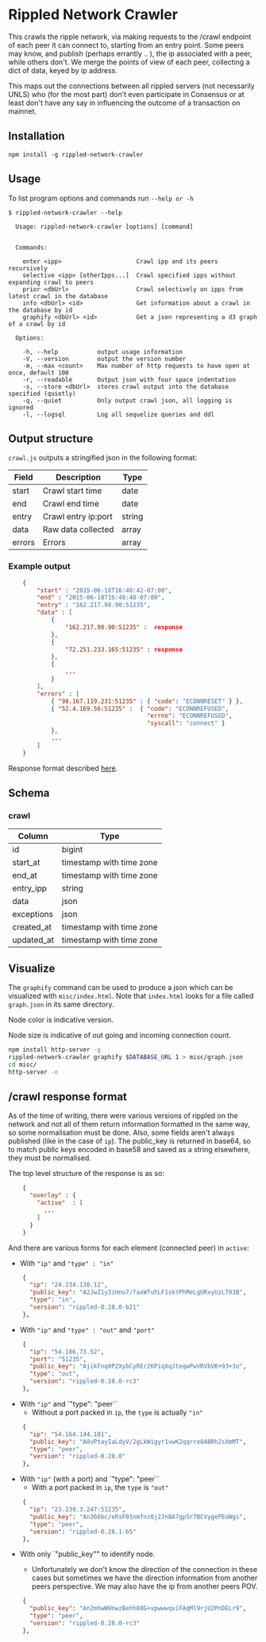 # Rippled Network Crawler

This crawls the ripple network,
via making requests to the /crawl endpoint of each peer it can connect to, 
starting from an entry point. Some peers may know, and publish (perhaps errantly
.. ), the ip associated with a peer, while others don't. We merge the points of
view of each peer, collecting a dict of data, keyed by ip address.

This maps out the connections between all rippled servers (not necessarily UNLS)
who (for the most part) don't even participate in Consensus or at least don't 
have any say in influencing the outcome of a transaction on mainnet. 

## Installation

```
npm install -g rippled-network-crawler
```


## Usage

To list program options and commands run `--help or -h`

```
$ rippled-network-crawler --help

  Usage: rippled-network-crawler [options] [command]


  Commands:

    enter <ipp>                     Crawl ipp and its peers recursively
    selective <ipp> [otherIpps...]  Crawl specified ipps without expanding crawl to peers
    prior <dbUrl>                   Crawl selectively on ipps from latest crawl in the database
    info <dbUrl> <id>               Get information about a crawl in the database by id
    graphify <dbUrl> <id>           Get a json representing a d3 graph of a crawl by id

  Options:

    -h, --help           output usage information
    -V, --version        output the version number
    -m, --max <count>    Max number of http requests to have open at once, default 100
    -r, --readable       Output json with four space indentation
    -s, --store <dbUrl>  stores crawl output into the database specified (quietly)
    -q, --quiet          Only output crawl json, all logging is ignored
    -l, --logsql         Log all sequelize queries and ddl
```

## Output structure

`crawl.js` outputs a stringified json in the following format:

|   Field    |    Description           | Type   |
|------------|--------------------------|--------|
| start      | Crawl start time         | date   |
| end        | Crawl end time           | date   |
| entry      | Crawl entry ip:port      | string |
| data       | Raw data collected       | array  |
| errors     | Errors                   | array  |

### Example output

```json
    {
        "start" : "2015-06-18T16:48:42-07:00",
        "end" : "2015-06-18T16:48:48-07:00",
        "entry" : "162.217.98.90:51235",
        "data" : [
            {   
                "162.217.98.90:51235" :  response
            },
            {
                "72.251.233.165:51235" : response
            },
            {
                ...
            }
        ],
        "errors" : [
            { "98.167.119.231:51235" : { "code": "ECONNRESET" } },
            { "52.4.169.56:51235" :  { "code": "ECONNREFUSED",
                                       "errno": "ECONNREFUSED",
                                       "syscall": "connect" } 
            },
            ...
        ]
    }
```

Response format described [here](#response).

## Schema

### crawl

|   Column   |           Type           |
|------------|--------------------------|
| id         | bigint                   |
| start_at   | timestamp with time zone |
| end_at     | timestamp with time zone |
| entry_ipp  | string                   |
| data       | json                     |
| exceptions | json                     |
| created_at | timestamp with time zone |
| updated_at | timestamp with time zone |

## Visualize

The `graphify` command can be used to produce a json which can be
visualized with `misc/index.html`. Note that `index.html` looks for a file
called `graph.json` in its same directory.

Node color is indicative version.

Node size is indicative of out going and incoming connection count.

``` bash
npm install http-server -g
rippled-network-crawler graphify $DATABASE_URL 1 > misc/graph.json
cd misc/
http-server -o
```

## /crawl response format <a id="response"></a>

As of the time of writing, there were various versions of rippled on the network
and not all of them return information formatted in the same way, so some
normalisation must be done. Also, some fields aren't always published (like in
the case of `ip`). The public_key is returned in base64, so to match public keys
encoded in base58 and saved as a string elsewhere, they must be normalised.

The top level structure of the response is as so:

```json
    {
      "overlay" : {
        "active"  : [
          ...
        ]
      }
    }
```

And there are various forms for each element (connected peer) in `active`:

* With `"ip"` and `"type" : "in"`
```json
    {
      "ip": "24.234.130.12",
      "public_key": "A2JwZ1y3iHno7/faxWfuhLF1skYPhMeLgURxyUzLT93B",
      "type": "in",
      "version": "rippled-0.28.0-b21"
    },
```

* With `"ip"` and `"type" : "out"` and `"port"`
```json
    {
      "ip": "54.186.73.52",
      "port": "51235",
      "public_key": "AjikFnq0P2XybCyREr2KPiqXqJteqwPwVRVbVK+93+3o",
      "type": "out",
      "version": "rippled-0.28.0-rc3"
    },
```

* With `"ip"` and `"type": "peer``
  * Without a port packed in `ip`, the `type` is actually `"in"`
```json
    {
      "ip": "54.164.144.101",
      "public_key": "A8vPtayIaLdyV/2gLkWigyr1vwK2qqrre8ABRh2sXmMT",
      "type": "peer",
      "version": "rippled-0.28.0"
    },
```

* With `"ip"` (with a port)  and `"type": "peer``
  * With a port packed in `ip`, the `type` is  `"out"`
```json
    {
      "ip": "23.239.3.247:51235",
      "public_key": "An366bc/eRsF01nmfnz6j2JnBA7gpSr7BCVygePEoWgs",
      "type": "peer",
      "version": "rippled-0.28.1-b5"
    },
```

* With only `"public_key"" to identify node.

  * Unfortunately we don't know the direction of the connection in these cases
    but sometimes we have the direction information from another peers
    perspective. We may also have the ip from another peers POV.
```json
    {
      "public_key": "An2mhwWHnwzBehh88G+vpwwwqviFAqMl9rjU2PnDELr9",
      "type": "peer",
      "version": "rippled-0.28.0-rc3"
    },
```
